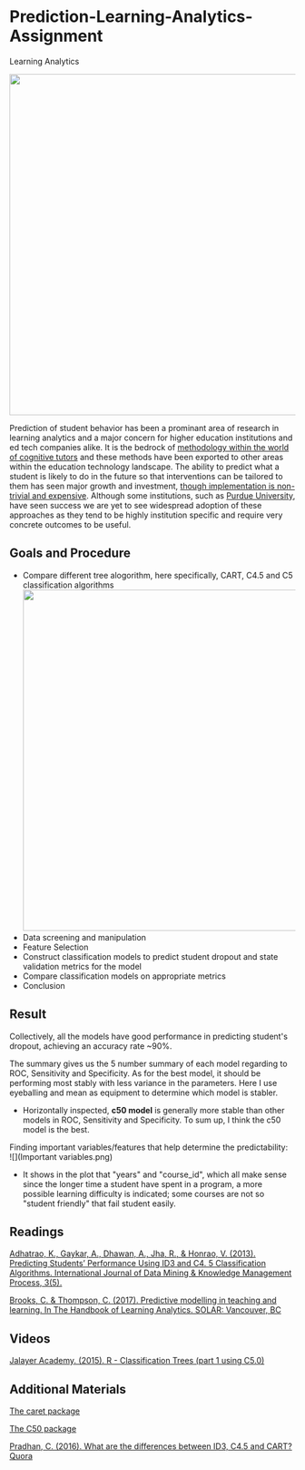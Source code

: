 # Prediction-Learning-Analytics-Assignment
Learning Analytics


<img src="https://i0.wp.com/tommarch.com/wp-content/uploads/2020/01/Data-Analytics.001-1.jpeg?ssl=1" width="600"><br>


Prediction of student behavior has been a prominant area of research in learning analytics and a major concern for higher education institutions and ed tech companies alike. It is the bedrock of [methodology within the world of cognitive tutors](https://solaresearch.org/hla-17/hla17-chapter5/) and these methods have been exported to other areas within the education technology landscape. The ability to predict what a student is likely to do in the future so that interventions can be tailored to them has seen major growth and investment, [though implementation is non-trivial and expensive](https://www.newamerica.org/education-policy/policy-papers/promise-and-peril-predictive-analytics-higher-education/). Although some institutions, such as [Purdue University](https://www.itap.purdue.edu/learning/tools/forecast.html), have seen success we are yet to see widespread adoption of these approaches as they tend to be highly institution specific and require very concrete outcomes to be useful. 

## Goals and Procedure

* Compare different tree alogorithm, here specifically, CART, C4.5 and C5 classification algorithms
<img src="https://qph.fs.quoracdn.net/main-qimg-fd3bd000bb9e904105b73fda2cc028bd-c" width="600"><br>
* Data screening and manipulation
* Feature Selection
* Construct classification models to predict student dropout and state validation metrics for the model
* Compare classification models on appropriate metrics
* Conclusion

## Result
Collectively, all the models have good performance in predicting student's dropout, achieving an accuracy rate ~90%.

The summary gives us the 5 number summary of each model regarding to ROC, Sensitivity and Specificity.
As for the best model, it should be performing most stably with less variance in the parameters. Here I use eyeballing and mean as equipment to determine which model is stabler. 

- Horizontally inspected, **c50 model** is generally more stable than other models in ROC, Sensitivity and Specificity.
To sum up, I think the c50 model is the best.

Finding important variables/features that help determine the predictability:<br>
![](Important variables.png)<br>
- It shows in the plot that "years" and "course_id", which all make sense since the longer time a student have spent in a program, a more possible learning difficulty is indicated; some courses are not so "student friendly" that fail student easily.


## Readings

[Adhatrao, K., Gaykar, A., Dhawan, A., Jha, R., & Honrao, V. (2013). Predicting Students’ Performance Using ID3 and C4. 5 Classification Algorithms. International Journal of Data Mining & Knowledge Management Process, 3(5).](https://arxiv.org/ftp/arxiv/papers/1310/1310.2071.pdf)

[Brooks, C. & Thompson, C. (2017). Predictive modelling in teaching and learning. In The Handbook of Learning Analytics. SOLAR: Vancouver, BC](https://solaresearch.org/hla-17/hla17-chapter5/)

## Videos

[Jalayer Academy. (2015). R - Classification Trees (part 1 using C5.0)](https://www.youtube.com/watch?v=5NquIfQxpxk)


## Additional Materials

[The caret package](https://topepo.github.io/caret/train-models-by-tag.html)

[The C50 package](https://topepo.github.io/C5.0/)

[Pradhan, C. (2016). What are the differences between ID3, C4.5 and CART? Quora](https://www.quora.com/What-are-the-differences-between-ID3-C4-5-and-CART)



